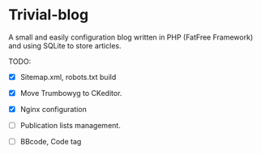 # Trivial-blog
A small and easily configuration blog written in PHP (FatFree Framework) and using SQLite to store articles.

TODO:
* [x] Sitemap.xml, robots.txt build
* [x] Move Trumbowyg to CKeditor.
* [x] Nginx configuration
* [ ] Publication lists management.
* [ ] BBcode, Code tag


